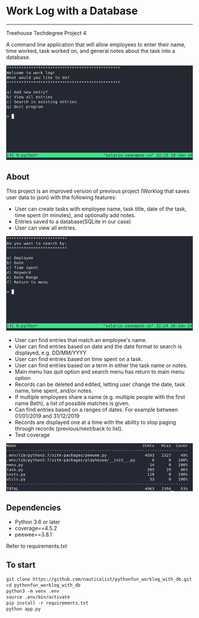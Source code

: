 # Work Log with a Database
---

Treehouse Techdegree Project 4

A command line application that will allow employees to enter their name, time worked, task worked on, and general notes about the task into a database. 

![Start](https://github.com/nauticalist/pythonfun_worklog_with_db/blob/master/screenshots/app.main.png)

## About

This project is an improved version of previous project (Worklog that saves user data to json) with the following features:

- User can create tasks with employee name, task title, date of the task, time spent (in minutes), and optionally add notes.
- Entries saved to a database(SQLite in our case)
- User can view all entries.

![Search](https://github.com/nauticalist/pythonfun_worklog_with_db/blob/master/screenshots/app.search.png)

- User can find entries that match an employee's name.
- User can find entries based on date and the date format to search is displayed, e.g. DD/MM/YYYY
- User can find entries based on time spent on a task.
- User can find entries based on a term in either the task name or notes.
- Main menu has quit option and search menu has return to main menu option
- Records can be deleted and edited, letting user change the date, task name, time spent, and/or notes.
- If multiple employees share a name (e.g. multiple people with the first name Beth), a list of possible matches is given.
- Can find entries based on a ranges of dates. For example between 01/01/2019 and 31/12/2019
- Records are displayed one at a time with the ability to stop paging through records (previous/next/back to list).
- Test coverage

![Start](https://github.com/nauticalist/pythonfun_worklog_with_db/blob/master/screenshots/coverage.png)

## Dependencies

- Python 3.6 or later
- coverage==4.5.2
- peewee==3.8.1

Refer to requirements.txt

## To start

```
git clone https://github.com/nauticalist/pythonfun_worklog_with_db.git
cd pythonfun_worklog_with_db
python3 -m venv .env
source .env/bin/activate
pip install -r requirements.txt
python app.py
```